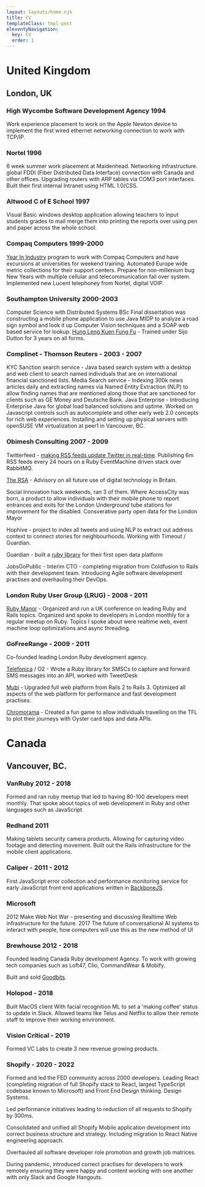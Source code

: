 ```yaml
---
layout: layouts/home.njk
title: CV
templateClass: tmpl-post
eleventyNavigation:
  key: CV
  order: 1
---
```


<div class="cv">

# United Kingdom

## London, UK

### High Wycombe Software Development Agency 1994
Work experience placement to work on the Apple Newton device to implement the first wired ethernet networking connection to work with TCP/IP.

### Nortel 1996
6 week summer work placement at Maidenhead. Networking infrastructure. global FDDI (Fiber Distributed Data Interface) connection with Canada and other offices. Upgrading routers with ARP tables via COM3 port interfaces. Built their first internal Intranet using HTML 1.0/CSS.

### Altwood C of E School 1997
Visual Basic windows desktop application allowing teachers to input students grades to mail merge them into printing the reports over using pen and paper across the whole school.

### Compaq Computers 1999-2000
[Year In Industry](https://en.wikipedia.org/wiki/The_Year_in_Industry) program to work with Compaq Computers and have excursions at universities for weekend training.
Automated Europe wide metric collections for their support centers. Prepare for non-millenium bug New Years with multiple cellular and telecommunication fail over system. Implemented new Lucent telephoney from Nortel, digital VOIP.

### Southampton University 2000-2003
Computer Science with Distributed Systems BSc
Final dissertation was constructing a mobile phone application to use Java MIDP to analyze a road sign symbol and look it up Computer Vision techniques and a SOAP web based service for lookup.
[Hung Leng Kuen Fung Fu](https://www.hlksoton.co.uk) - Trained under Sijo Dutton for 3 years on all forms.

### Complinet - Thomson Reuters - 2003 - 2007
KYC Sanction search service - Java based search system with a desktop and web client to search named individuals that are on international financial sanctioned lists.
Media Search service - Indexing 300k news articles daily and extracting names via Named Entity Extraction (NLP) to allow finding names that are mentioned along those that are sanctioned for clients such as GE Money and Deutsche Bank.
Java Enterprise - Introducing Enterprise Java for global load balanced solutions and uptime. Worked on Javascript controls such as autocomplete and other early web 2.0 concepts for rich web experiences. Installing and setting up physical servers with openSUSE VM virtualization at peer1 in Vancouver, BC.

### Obimesh Consulting 2007 - 2009
Twitterfeed - [making RSS feeds update Twitter in real-time](https://www.wired.com/story/wireds-guide-to-the-uk-twitterati/). Publishing 6m RSS feeds every 24 hours on a Ruby EventMachine driven stack over RabbitMQ.

[The RSA](https://www.thersa.org) - Advisory on all future use of digital technology in Britain.

Social Innovation hack weekends, ran 3 of them. Where AccessCity was born, a product to allow individuals with their mobile phone to report entrances and exits for the London Underground tube stations for improvement for the disabled.
Consverative party open data for the London Mayor

Hophive - project to index all tweets and using NLP to extract out address context to connect stories for neighbourhoods. Working with Timeout / Guardian.



Guardian - built a [ruby library](https://www.theguardian.com/open-platform/client-libraries) for their first open data platform

JobsGoPublic - Interim CTO - completing migration from Coldfusion to Rails with their development team. Introducing Agile software development practises and overhauling their DevOps.

### London Ruby User Group (LRUG) - 2008 - 2011
[Ruby Manor](http://rubymanor.org) - Organized and run a UK conference on leading Ruby and Rails topics.
Organized and spoke to developers in London monthly for a regular meetup on Ruby. Topics I spoke about were realtime web, event machine loop optimizations and async threading.

### GoFreeRange - 2009 - 2011
Co-founded leading London Ruby development agency.

[Telefonica](https://www.telefonica.com/en/) / O2 - Wrote a Ruby library for SMSCs to capture and forward SMS messages into an API, worked with TweetDesk

[Mubi](https://mubi.com/en/films) - Upgraded full web platform from Rails 2 to Rails 3. Optimized all aspects of the web platform for performance and fast development practises.

[Chromorama](https://www.theguardian.com/technology/2010/dec/04/chromaroma-gameification-mudlark-london) - Created a fun game to allow individuals travelling on the TFL to plot their journeys with Oyster card taps and data APIs.


# Canada
## Vancouver, BC.

### VanRuby 2012 - 2018
Formed and ran ruby meetup that led to having 80-100 developers meet monthly. That spoke about topics of web development in Ruby and other languages such as JavaScript. 

### Redhand 2011
Making tablets security camera products. Allowing for capturing video footage and detecting movement. Built out the Rails infrastructure for the mobile client applications.

### Caliper - 2011 - 2012
First JavaScript error collection and performance monitoring service for early JavaScript front end applications written in [BackboneJS](https://backbonejs.org).

### Microsoft
2012 Make Web Not War - presenting and discussing Realtime Web infrastructure for the future.
2017 The future of conversational AI systems to interact with people, how computers will use this as the new method of UI

### Brewhouse 2012 - 2018
Founded leading Canada Ruby development Agency. To work with growing tech companies such as Loft47, Clio, CommandWear & Mobify.

Built and sold [Goodbits](https://goodbits.io).

### Holopod - 2018
Built MacOS client With facial recognition ML to set a 'making coffee' status to update in Slack.
Allowed teams like Telus and Netflix to allow their remote staff to improve their working environment.

### Vision Critical - 2019
Formed VC Labs to create 3 new revenue growing products.

### Shopify - 2020 - 2022
Formed and led the FED community across 2000 developers. Leading React (completing migration of full Shopify stack to React, largest TypeScript codebase known to Microsoft) and Front End Design thinking. Design Systems.

Led performance initiatives leading to reduction of all requests to Shopify by 300ms.

Consolidated and unified all Shopify Mobile application development into correct business structure and strategy. Including migration to React Native engineering approach. 

Overhauled all software developer role promotion and growth job matrices. 

During pandemic, introduced correct practises for developers to work remotely ensuring they were happy and content working with one another with only Slack and Google Hangouts. 

</div>
